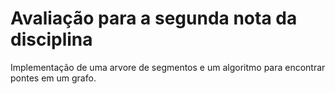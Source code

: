# Avaliação para a segunda nota da disciplina

Implementação de uma arvore de segmentos e um algoritmo para encontrar pontes em um grafo.
